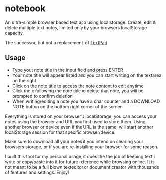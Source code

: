 # notebook

An ultra-simple browser based text app using localstorage. Create, edit & delete multiple text notes, limited only by your browsers localStorage capacity.

The successor, but not a replacement, of [TextPad](https://github.com/syndicatefx/textpad)

## Usage

- Type yout note title in the input field and press ENTER
- Your note title will appear listed and you can start writing on the textarea on the right
- Click on the note title to access the note content to edit anytime
- Click the `x` following the note title to delete that note, you will be prompted to confirm deletion
- When writing/editing a note you have a char counter and a DOWNLOAD NOTE button on the bottom right corner of the screen

Everything is stored on your browser's localStorage, you can access your notes using the browser and URL you first used to store them. Using another browser or device even if the URL is the same, will start another localStorage session for that specific browser/device.

Make sure to download all your notes if you intend on clearing your browsers storage, or if you are re-installing your browser for some reason.

I built this tool for my personal usage, it does the the job of keeping text i write or copy/paste into it for future reference while browsing online. It is not meant to be a full blown texteditor or document creator with thousands of features and settings. Enjoy!